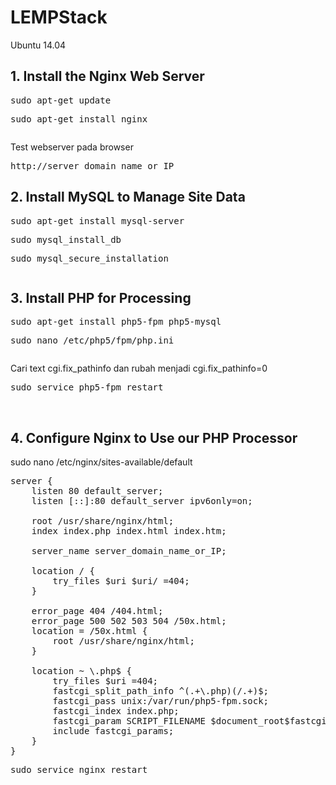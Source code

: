 # LEMPStack
Ubuntu 14.04
</br>
<h2>1. Install the Nginx Web Server</h2>
<p><pre>sudo apt-get update
<p>sudo apt-get install nginx</pre>
Test webserver pada browser
<p><pre>http://server_domain_name_or_IP</pre>
<h2>2. Install MySQL to Manage Site Data</h2>
<p><pre>sudo apt-get install mysql-server
<p>sudo mysql_install_db
<p>sudo mysql_secure_installation</pre>
<h2>3. Install PHP for Processing</h2>
<p><pre>sudo apt-get install php5-fpm php5-mysql
<p>sudo nano /etc/php5/fpm/php.ini</pre>
<p>Cari text cgi.fix_pathinfo dan rubah menjadi cgi.fix_pathinfo=0
<p><pre>sudo service php5-fpm restart</pre>
</br>
<h2>4. Configure Nginx to Use our PHP Processor</h2>
<p>sudo nano /etc/nginx/sites-available/default
  
<pre>
server {
    listen 80 default_server;
    listen [::]:80 default_server ipv6only=on;

    root /usr/share/nginx/html;
    index <span class="highlight">index.php</span> index.html index.htm;

    server_name <span class="highlight">server_domain_name_or_IP</span>;

    location / {
        try_files $uri $uri/ =404;
    }

    <span class="highlight">error_page 404 /404.html;</span>
    <span class="highlight">error_page 500 502 503 504 /50x.html;</span>
    <span class="highlight">location = /50x.html {</span>
        <span class="highlight">root /usr/share/nginx/html;</span>
    <span class="highlight">}</span>

    <span class="highlight">location ~ \.php$ {</span>
        <span class="highlight">try_files $uri =404;</span>
        <span class="highlight">fastcgi_split_path_info ^(.+\.php)(/.+)$;</span>
        <span class="highlight">fastcgi_pass unix:/var/run/php5-fpm.sock;</span>
        <span class="highlight">fastcgi_index index.php;</span>
        <span class="highlight">fastcgi_param SCRIPT_FILENAME $document_root$fastcgi_script_name;</span>
        <span class="highlight">include fastcgi_params;</span>
    <span class="highlight">}</span>
}
</pre>
<p><pre>sudo service nginx restart</pre>
